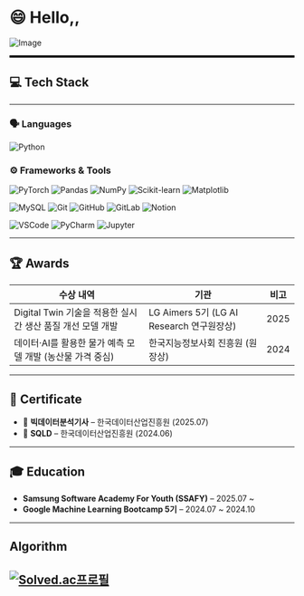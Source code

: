 # 😄 Hello,, 
![Image](https://github.com/user-attachments/assets/5b90260d-3d5e-4122-94b6-c2ba33d5a7f2)
<hr style="height:4px; background:black; border:none;">

## 💻 Tech Stack
---

### 🗣️ Languages
![Python](https://img.shields.io/badge/Python-3776AB?style=flat&logo=python&logoColor=white)

### ⚙️ Frameworks & Tools
![PyTorch](https://img.shields.io/badge/PyTorch-EE4C2C?style=flat&logo=pytorch&logoColor=white)
![Pandas](https://img.shields.io/badge/Pandas-150458?style=flat&logo=pandas&logoColor=white)
![NumPy](https://img.shields.io/badge/NumPy-013243?style=flat&logo=numpy&logoColor=white)
![Scikit-learn](https://img.shields.io/badge/Scikit--Learn-F7931E?style=flat&logo=scikitlearn&logoColor=white)
![Matplotlib](https://img.shields.io/badge/Matplotlib-11557C?style=flat&logo=plotly&logoColor=white)

![MySQL](https://img.shields.io/badge/MySQL-4479A1?style=flat&logo=mysql&logoColor=white)
![Git](https://img.shields.io/badge/Git-F05032?style=flat&logo=git&logoColor=white)
![GitHub](https://img.shields.io/badge/GitHub-181717?style=flat&logo=github&logoColor=white)
![GitLab](https://img.shields.io/badge/GitLab-FCA121?style=flat&logo=gitlab&logoColor=white)
![Notion](https://img.shields.io/badge/Notion-000000?style=flat&logo=notion&logoColor=white)

![VSCode](https://img.shields.io/badge/VS_Code-007ACC?style=flat&logo=visualstudiocode&logoColor=white)
![PyCharm](https://img.shields.io/badge/PyCharm-21D789?style=flat&logo=pycharm&logoColor=white)
![Jupyter](https://img.shields.io/badge/Jupyter-F37626?style=flat&logo=jupyter&logoColor=white)

---

## 🏆 Awards
| 수상 내역 | 기관 | 비고 |
|-----------|------|------|
| Digital Twin 기술을 적용한 실시간 생산 품질 개선 모델 개발 | LG Aimers 5기 (LG AI Research 연구원장상) | 2025 |
| 데이터·AI를 활용한 물가 예측 모델 개발 (농산물 가격 중심) | 한국지능정보사회 진흥원 (원장상) | 2024 |

---

## 📜 Certificate
- 🥇 **빅데이터분석기사** – 한국데이터산업진흥원 (2025.07)  
- 🥈 **SQLD** – 한국데이터산업진흥원 (2024.06)

---

## 🎓 Education
- **Samsung Software Academy For Youth (SSAFY)** – 2025.07 ~  
- **Google Machine Learning Bootcamp 5기** – 2024.07 ~ 2024.10

---
## Algorithm

[![Solved.ac프로필](http://mazassumnida.wtf/api/v2/generate_badge?boj=jfs8566)](https://solved.ac/{jfs8566})
---

<!--
**hwanseung251/hwanseung251** is a ✨ _special_ ✨ repository because its `README.md` (this file) appears on your GitHub profile.

Here are some ideas to get you started:

- 🔭 I’m currently working on ...
- 🌱 I’m currently learning ...
- 👯 I’m looking to collaborate on ...
- 🤔 I’m looking for help with ...
- 💬 Ask me about ...
- 📫 How to reach me: ...
- 😄 Pronouns: ...
- ⚡ Fun fact: ...
-->
